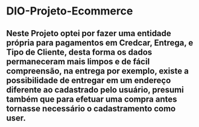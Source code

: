 # DIO-Projeto-Ecommerce
## Neste Projeto optei por fazer uma entidade própria para pagamentos em Credcar, Entrega, e Tipo de Cliente, desta forma os dados permaneceram mais limpos e de fácil compreensão, na entrega por exemplo, existe a possibilidade de entregar em um endereço diferente ao cadastrado pelo usuário, presumi também que para efetuar uma compra antes tornasse necessário o cadastramento como user. 
